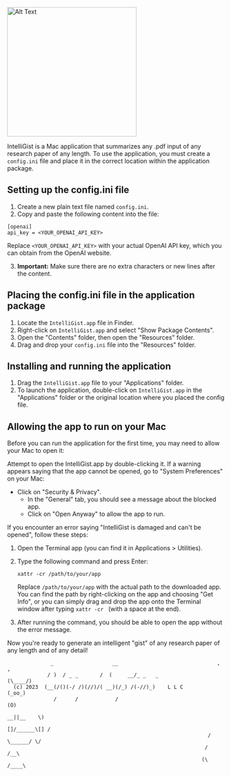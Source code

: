 
<img src="https://user-images.githubusercontent.com/12550831/235322400-fd10dd77-9d79-4813-9b56-873ff6c1a15e.png" alt="Alt Text" width="300" />

IntelliGist is a Mac application that summarizes any .pdf input of any research paper of any length. To use the application, you must create a `config.ini` file and place it in the correct location within the application package.

## Setting up the config.ini file

1. Create a new plain text file named `config.ini`.
2. Copy and paste the following content into the file:

```
[openai]
api_key = <YOUR_OPENAI_API_KEY>
```

Replace `<YOUR_OPENAI_API_KEY>` with your actual OpenAI API key, which you can obtain from the OpenAI website.

3. **Important:** Make sure there are no extra characters or new lines after the content.

## Placing the config.ini file in the application package

1. Locate the `IntelliGist.app` file in Finder.
2. Right-click on `IntelliGist.app` and select "Show Package Contents".
3. Open the "Contents" folder, then open the "Resources" folder.
4. Drag and drop your `config.ini` file into the "Resources" folder.

## Installing and running the application

1. Drag the `IntelliGist.app` file to your "Applications" folder.
2. To launch the application, double-click on `IntelliGist.app` in the "Applications" folder or the original location where you placed the config file.

## Allowing the app to run on your Mac

Before you can run the application for the first time, you may need to allow your Mac to open it:

Attempt to open the IntelliGist.app by double-clicking it.
If a warning appears saying that the app cannot be opened, go to "System Preferences" on your Mac:
* Click on "Security & Privacy".
    * In the "General" tab, you should see a message about the blocked app.
    * Click on "Open Anyway" to allow the app to run.

If you encounter an error saying "IntelliGist is damaged and can't be opened", follow these steps:
1. Open the Terminal app (you can find it in Applications > Utilities).
2. Type the following command and press Enter:

   `xattr -cr /path/to/your/app`

   Replace `/path/to/your/app` with the actual path to the downloaded app. You can find the path by right-clicking on the app and choosing "Get Info", or you can simply drag and drop the app onto the Terminal window after typing `xattr -cr ` (with a space at the end).

3. After running the command, you should be able to open the app without the error message.

Now you're ready to generate an intelligent "gist" of any research paper of any length and of any detail!

```
              _                   __                                ,     ,
             / )  / _ _       /  (     __/_ _   _                  (\____/)
  (c) 2023  (__(/()(-/ /)(//)/( __)(/_) /(-//)_)    L L C           (_oo_)
               /      /            /                                  (O)
                                                                    __||__    \)    
                                                                 []/______\[] /
                                                                 / \______/ \/
                                                                /    /__\         
                                                               (\   /____\
```